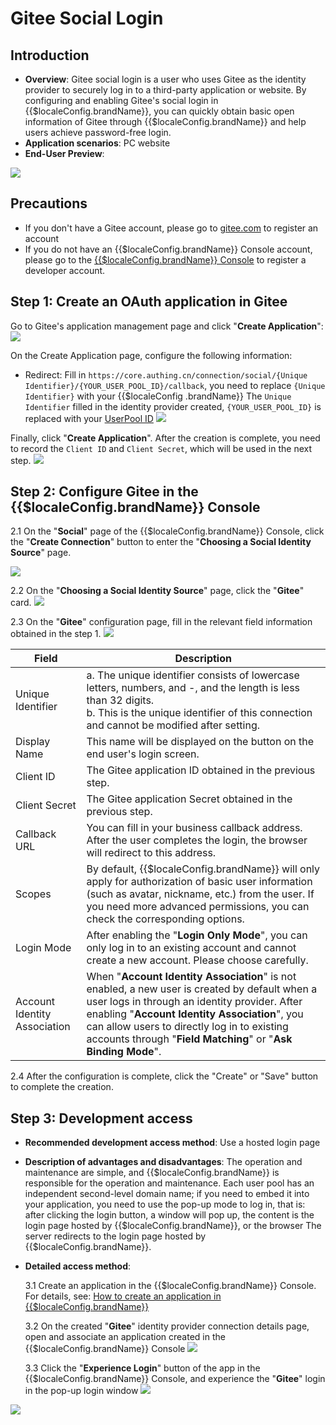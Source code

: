 # Gitee Social Login

<LastUpdated />

## Introduction

- **Overview**: Gitee social login is a user who uses Gitee as the identity provider to securely log in to a third-party application or website. By configuring and enabling Gitee's social login in {{$localeConfig.brandName}}, you can quickly obtain basic open information of Gitee through {{$localeConfig.brandName}} and help users achieve password-free login.
- **Application scenarios**: PC website
- **End-User Preview**:

![](./images/login.jpg)

## Precautions

- If you don't have a Gitee account, please go to [gitee.com](https://gitee.com/signup) to register an account
- If you do not have an {{$localeConfig.brandName}} Console account, please go to the [{{$localeConfig.brandName}} Console](https://authing.cn/) to register a developer account.

## Step 1: Create an OAuth application in Gitee

Go to Gitee's application management page and click "**Create Application**":
![](./images/step1-1.jpg)

On the Create Application page, configure the following information:

- Redirect: Fill in `https://core.authing.cn/connection/social/{Unique Identifier}/{YOUR_USER_POOL_ID}/callback`, you need to replace `{Unique Identifier}` with your {{$localeConfig .brandName}} The `Unique Identifier` filled in the identity provider created, `{YOUR_USER_POOL_ID}` is replaced with your [UserPool ID](/en/guides/faqs/get-userpool-id-and-secret.md)
  ![](./images/step1-2.jpg)

Finally, click "**Create Application**". After the creation is complete, you need to record the `Client ID` and `Client Secret`, which will be used in the next step.
![](./images/step1-3.jpg)

## Step 2: Configure Gitee in the {{$localeConfig.brandName}} Console

2.1 On the "**Social**" page of the {{$localeConfig.brandName}} Console, click the "**Create Connection**" button to enter the "**Choosing a Social Identity Source**" page.

![](~@imagesEnUs/guides/connections/create-social-idp.jpg)

2.2 On the "**Choosing a Social Identity Source**" page, click the "**Gitee**" card.
![](./images/add-app-1.jpg)

2.3 On the "**Gitee**" configuration page, fill in the relevant field information obtained in the step 1.
![](./images/add-app-2.jpg)

| Field                        | Description                                                                                                                                                                                                                                                                                                       |
| ---------------------------- | ----------------------------------------------------------------------------------------------------------------------------------------------------------------------------------------------------------------------------------------------------------------------------------------------------------------- |
| Unique Identifier            | a. The unique identifier consists of lowercase letters, numbers, and -, and the length is less than 32 digits. <br />b. This is the unique identifier of this connection and cannot be modified after setting.                                                                                                    |
| Display Name                 | This name will be displayed on the button on the end user's login screen.                                                                                                                                                                                                                                         |
| Client ID                    | The Gitee application ID obtained in the previous step.                                                                                                                                                                                                                                                           |
| Client Secret                | The Gitee application Secret obtained in the previous step.                                                                                                                                                                                                                                                       |
| Callback URL                 | You can fill in your business callback address. After the user completes the login, the browser will redirect to this address.                                                                                                                                                                                    |
| Scopes                       | By default, {{$localeConfig.brandName}} will only apply for authorization of basic user information (such as avatar, nickname, etc.) from the user. If you need more advanced permissions, you can check the corresponding options.                                                                               |
| Login Mode                   | After enabling the "**Login Only Mode**", you can only log in to an existing account and cannot create a new account. Please choose carefully.                                                                                                                                                                    |
| Account Identity Association | When "**Account Identity Association**" is not enabled, a new user is created by default when a user logs in through an identity provider. After enabling "**Account Identity Association**", you can allow users to directly log in to existing accounts through "**Field Matching**" or "**Ask Binding Mode**". |

2.4 After the configuration is complete, click the "Create" or "Save" button to complete the creation.

## Step 3: Development access

- **Recommended development access method**: Use a hosted login page
- **Description of advantages and disadvantages**: The operation and maintenance are simple, and {{$localeConfig.brandName}} is responsible for the operation and maintenance. Each user pool has an independent second-level domain name; if you need to embed it into your application, you need to use the pop-up mode to log in, that is: after clicking the login button, a window will pop up, the content is the login page hosted by {{$localeConfig.brandName}}, or the browser The server redirects to the login page hosted by {{$localeConfig.brandName}}.
- **Detailed access method**:

  3.1 Create an application in the {{$localeConfig.brandName}} Console. For details, see: [How to create an application in {{$localeConfig.brandName}}](/en/guides/app/create-app.md)

  3.2 On the created "**Gitee**" identity provider connection details page, open and associate an application created in the {{$localeConfig.brandName}} Console
  ![](./images/step3.2.jpg)

  3.3 Click the "**Experience Login**" button of the app in the {{$localeConfig.brandName}} Console, and experience the "**Gitee**" login in the pop-up login window
  ![](./images/step3.3-1.jpg)

![](./images/step3.3-2.jpg)
